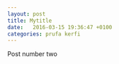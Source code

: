 ```yaml
---
layout: post
title: Mytitle
date:   2016-03-15 19:36:47 +0100
categories: prufa kerfi
---
```


Post number two
